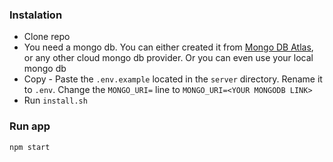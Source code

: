 ### Instalation

 * Clone repo
 * You need a mongo db. You can either created it from [Mongo DB Atlas](https://www.mongodb.com/cloud/atlas/lp/try2?utm_source=google&utm_campaign=gs_footprint_row_search_core_brand_atlas_desktop&utm_term=mongodb%20atlas&utm_medium=cpc_paid_search&utm_ad=e&utm_ad_campaign_id=12212624584&gclid=Cj0KCQiA34OBBhCcARIsAG32uvO4CUuPu6x1S1DK4evX0OHgt2EDDbHGD-CjbF7bL54q5I3FWtbG2u0aAjoZEALw_wcB),
 or any other cloud mongo db provider. Or you can even use your local mongo db
 * Copy - Paste the `.env.example` located in the `server` directory. 
 Rename it to `.env`.
 Change the `MONGO_URI=` line to `MONGO_URI=<YOUR MONGODB LINK>`
 * Run `install.sh`
 ### Run app
 
 `npm start`
